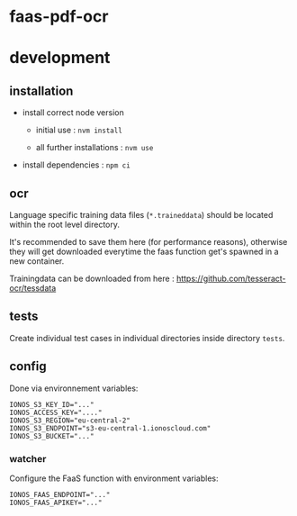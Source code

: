 # faas-pdf-ocr

# development

## installation

- install correct node version

  - initial use : `nvm install`

  - all further installations : `nvm use`

- install dependencies : `npm ci`

## ocr

Language specific training data files (`*.traineddata`) should be located within the root level directory.

It's recommended to save them here (for performance reasons), otherwise they will get downloaded everytime the faas function get's spawned in a new container.

Trainingdata can be downloaded from here : https://github.com/tesseract-ocr/tessdata

## tests

Create individual test cases in individual directories inside directory `tests`.

## config

Done via environnement variables:

    IONOS_S3_KEY_ID="..."
    IONOS_ACCESS_KEY="...."
    IONOS_S3_REGION="eu-central-2"
    IONOS_S3_ENDPOINT="s3-eu-central-1.ionoscloud.com"
    IONOS_S3_BUCKET="..."

### watcher

Configure the FaaS function with environment variables:

    IONOS_FAAS_ENDPOINT="..."
    IONOS_FAAS_APIKEY="..."
